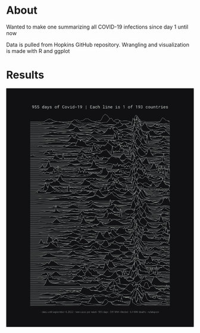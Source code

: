 # About

Wanted to make one summarizing all COVID-19 infections since day 1 until now

Data is pulled from Hopkins GitHub repository. Wrangling and visualization is made with R and ggplot

# Results

![Screenshot](covid_all.png)


